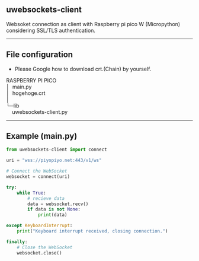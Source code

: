 ## uwebsockets-client
Websoket connection as client with Raspberry pi pico W (Micropython) considering SSL/TLS authentication.

----

## File configuration

- Please Google how to download crt.(Chain) by yourself.

RASPBERRY PI PICO<br>
│&nbsp;&nbsp;main.py<br>
│&nbsp;&nbsp;hogehoge.crt<br>
│<br>
└─lib<br>
&nbsp;&nbsp;&nbsp;&nbsp;uwebsockets-client.py<br>

----

## Example (main.py)

```python
from uwebsockets-client import connect

uri = "wss://piyopiyo.net:443/v1/ws"

# Connect the WebSocket
websocket = connect(uri)

try:
    while True:
        # recieve data
        data = websocket.recv()
        if data is not None:
            print(data)

except KeyboardInterrupt:
    print("Keyboard interrupt received, closing connection.")

finally:
    # Close the WebSocket
    websocket.close()
```
